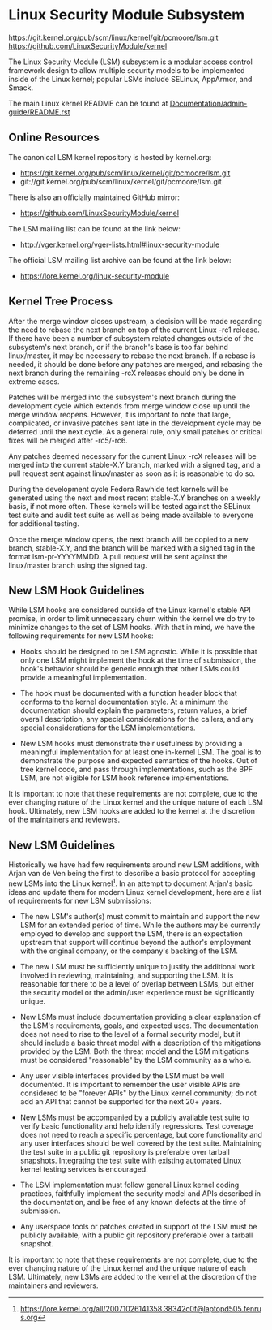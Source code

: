 Linux Security Module Subsystem
=============================================================================
https://git.kernel.org/pub/scm/linux/kernel/git/pcmoore/lsm.git  
https://github.com/LinuxSecurityModule/kernel

The Linux Security Module (LSM) subsystem is a modular access control framework
design to allow multiple security models to be implemented inside of the Linux
kernel; popular LSMs include SELinux, AppArmor, and Smack.

The main Linux kernel README can be found at
[Documentation/admin-guide/README.rst](./Documentation/admin-guide/README.rst)

## Online Resources

The canonical LSM kernel repository is hosted by kernel.org:

* https://git.kernel.org/pub/scm/linux/kernel/git/pcmoore/lsm.git
* git://git.kernel.org/pub/scm/linux/kernel/git/pcmoore/lsm.git

There is also an officially maintained GitHub mirror:

* https://github.com/LinuxSecurityModule/kernel

The LSM mailing list can be found at the link below:
* http://vger.kernel.org/vger-lists.html#linux-security-module

The official LSM mailing list archive can be found at the link below:
* https://lore.kernel.org/linux-security-module

## Kernel Tree Process

After the merge window closes upstream, a decision will be made regarding the
need to rebase the next branch on top of the current Linux -rc1 release. If
there have been a number of subsystem related changes outside of the
subsystem's next branch, or if the branch's base is too far behind
linux/master, it may be necessary to rebase the next branch. If a rebase is
needed, it should be done before any patches are merged, and rebasing the next
branch during the remaining -rcX releases should only be done in extreme cases.

Patches will be merged into the subsystem's next branch during the development
cycle which extends from merge window close up until the merge window reopens.
However, it is important to note that large, complicated, or invasive patches
sent late in the development cycle may be deferred until the next cycle. As a
general rule, only small patches or critical fixes will be merged after
-rc5/-rc6.

Any patches deemed necessary for the current Linux -rcX releases will be merged
into the current stable-X.Y branch, marked with a signed tag, and a pull
request sent against linux/master as soon as it is reasonable to do so.

During the development cycle Fedora Rawhide test kernels will be generated
using the next and most recent stable-X.Y branches on a weekly basis, if not
more often. These kernels will be tested against the SELinux test suite and
audit test suite as well as being made available to everyone for additional
testing.

Once the merge window opens, the next branch will be copied to a new branch,
stable-X.Y, and the branch will be marked with a signed tag in the format
lsm-pr-YYYYMMDD. A pull request will be sent against the linux/master
branch using the signed tag.

## New LSM Hook Guidelines

While LSM hooks are considered outside of the Linux kernel's stable API
promise, in order to limit unnecessary churn within the kernel we do try to
minimize changes to the set of LSM hooks.  With that in mind, we have the
following requirements for new LSM hooks:

* Hooks should be designed to be LSM agnostic.  While it is possible that only
one LSM might implement the hook at the time of submission, the hook's behavior
should be generic enough that other LSMs could provide a meaningful
implementation.

* The hook must be documented with a function header block that conforms to
the kernel documentation style.  At a minimum the documentation should explain
the parameters, return values, a brief overall description, any special
considerations for the callers, and any special considerations for the LSM
implementations.

* New LSM hooks must demonstrate their usefulness by providing a meaningful
implementation for at least one in-kernel LSM.  The goal is to demonstrate the
purpose and expected semantics of the hooks.  Out of tree kernel code, and pass
through implementations, such as the BPF LSM, are not eligible for LSM hook
reference implementations.

It is important to note that these requirements are not complete, due to the
ever changing nature of the Linux kernel and the unique nature of each LSM
hook.  Ultimately, new LSM hooks are added to the kernel at the discretion of
the maintainers and reviewers.

## New LSM Guidelines

Historically we have had few requirements around new LSM additions, with
Arjan van de Ven being the first to describe a basic protocol for accepting new
LSMs into the Linux kernel[^1].  In an attempt to document Arjan's basic ideas
and update them for modern Linux kernel development, here are a list of
requirements for new LSM submissions:

* The new LSM's author(s) must commit to maintain and support the new LSM for
an extended period of time.  While the authors may be currently employed to
develop and support the LSM, there is an expectation upstream that support will
continue beyond the author's employment with the original company, or the
company's backing of the LSM.

* The new LSM must be sufficiently unique to justify the additional work
involved in reviewing, maintaining, and supporting the LSM.  It is reasonable
for there to be a level of overlap between LSMs, but either the security model
or the admin/user experience must be significantly unique.

* New LSMs must include documentation providing a clear explanation of the
LSM's requirements, goals, and expected uses.  The documentation does not need
to rise to the level of a formal security model, but it should include a basic
threat model with a description of the mitigations provided by the LSM.  Both
the threat model and the LSM mitigations must be considered "reasonable" by
the LSM community as a whole.

* Any user visible interfaces provided by the LSM must be well documented.  It
is important to remember the user visible APIs are considered to be "forever
APIs" by the Linux kernel community; do not add an API that cannot be supported
for the next 20+ years.

* New LSMs must be accompanied by a publicly available test suite to verify
basic functionality and help identify regressions.  Test coverage does not need
to reach a specific percentage, but core functionality and any user interfaces
should be well covered by the test suite.  Maintaining the test suite in a
public git repository is preferable over tarball snapshots.  Integrating the
test suite with existing automated Linux kernel testing services is encouraged.

* The LSM implementation must follow general Linux kernel coding practices,
faithfully implement the security model and APIs described in the
documentation, and be free of any known defects at the time of submission.

* Any userspace tools or patches created in support of the LSM must be publicly
available, with a public git repository preferable over a tarball snapshot.

It is important to note that these requirements are not complete, due to the
ever changing nature of the Linux kernel and the unique nature of each LSM.
Ultimately, new LSMs are added to the kernel at the discretion of the
maintainers and reviewers.

[^1]: https://lore.kernel.org/all/20071026141358.38342c0f@laptopd505.fenrus.org
